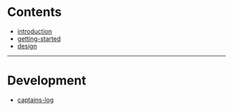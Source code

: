 # Contents

- [introduction](introduction.md)
- [getting-started](getting-started.md)
- [design](design.md)

---

# Development

- [captains-log](captains-log.md)

<!--
- [hardware](hardware/index.md)
- [software](software/index.md)
- [firmware](firmware/index.md)
- [testing](testing/index.md)
-->
